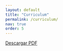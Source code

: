 ```yaml
---
layout: default
title: "Curriculum"
permalink: /curriculum/
nav: true
order: 5
---
```


<!-- Visualizar el PDF -->

<!-- O usar un iframe -->
<!--<iframe src="assets/files/cv.pdf" width="100%" height="100%"></iframe>-->
<object data="files/husky.pdf" height="100%" width="100%"></object>

<!-- Enlace para descargar el PDF -->
<p><a href="assets/files/cv.pdf" download="javiersainzcv.pdf">Descargar PDF</a></p>
